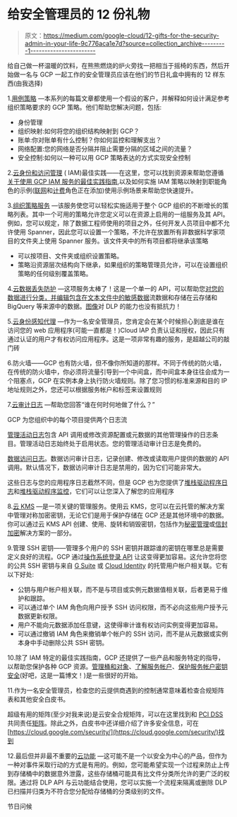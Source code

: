 # 给安全管理员的 12 份礼物

> 原文：<https://medium.com/google-cloud/12-gifts-for-the-security-admin-in-your-life-9c776aca1e7d?source=collection_archive---------1----------------------->

给自己做一杯温暖的饮料，在熊熊燃烧的炉火旁找一把相当于摇椅的东西，然后开始做一名与 GCP 一起工作的安全管理员应该在他们的节日礼盒中拥有的 12 样东西(由我选择)

1.[用例策略](https://cloud.google.com/solutions/policies/designing-gcp-policies) —本系列的每篇文章都使用一个假设的客户，并解释如何设计满足参考组织策略要求的 GCP 策略。他们帮助您解决问题，包括:

*   身份管理
*   组织映射:如何将您的组织结构映射到 GCP？
*   账单:你对账单有什么控制？你如何监控和理解支出？
*   网络配置:您的网络是否分隔并阻止需要分隔的区域之间的流量？
*   安全控制:如何以一种可以用 GCP 策略表达的方式实现安全控制

2.[云身份和访问管理](https://cloud.google.com/iam/) ( IAM)最佳实践——在这里，您可以找到资源来帮助您遵循[关于使用 GCP IAM 服务的最佳实践指南](https://cloud.google.com/iam/docs/using-iam-securely),以及如何实施 IAM 策略以映射到职能角色的示例([联网](https://cloud.google.com/iam/docs/job-functions/networking)和[计费](https://cloud.google.com/iam/docs/job-functions/billing)角色正在添加)使用示例场景来帮助您快速提升。

3.[组织策略服务](https://cloud.google.com/resource-manager/docs/organization-policy/overview) —该服务使您可以轻松实施适用于整个 GCP 组织的不断增长的策略列表。其中一个可用的策略允许您定义可以在资源上启用的一组服务及其 API。例如，您可以规定，除了数据工程师使用的项目之外，任何开发人员项目中都不允许使用 Spanner，因此您可以设置一个策略，不允许在放置所有非数据科学家项目的文件夹上使用 Spanner 服务。该文件夹中的所有项目都将继承该策略

*   可以按项目、文件夹或组织设置策略。
*   策略沿资源层次结构向下继承，如果组织的策略管理员允许，可以在设置组织策略的任何级别覆盖策略。

4.[云数据丢失防护](https://cloud.google.com/dlp/) —这项服务太棒了！这是一个单一的 API，可以帮助您[对您的数据进行分类，并编辑包含在文本文件中的敏感数据](https://cloud.google.com/dlp/docs/classification-redaction)流数据和存储在云存储和 BigQuery 等来源中的数据。[图像](https://cloud.google.com/dlp/docs/redacting-sensitive-data-images)对 DLP 的能力也没有抵抗力！

5.[云身份感知代理](https://cloud.google.com/iap/docs/concepts-overview) —作为一名安全管理员，您肯定会在某个时候担心到底是谁在访问您的 web 应用程序(可能一直都是！)Cloud IAP 负责认证和授权，因此只有通过认证的用户才有权访问应用程序。这是一项非常有趣的服务，是超越公司的敲门砖

6.防火墙——GCP 也有防火墙，但不像你所知道的那样。不同于传统的防火墙，在传统的防火墙中，你必须将流量引导到一个中间盒，而中间盒本身往往会成为一个阻塞点，GCP 在实例本身上执行防火墙规则。除了您习惯的标准来源和目的 IP 地址规则之外，您还可以根据服务帐户和标签来设置规则

7.[云审计日志](https://cloud.google.com/logging/docs/audit/) —帮助您回答“谁在何时何地做了什么？”

GCP 为您组织中的每个项目提供两个日志流

[管理活动日志](https://cloud.google.com/logging/docs/audit/#admin-activity)包含 API 调用或修改资源配置或元数据的其他管理操作的日志条目。管理活动日志始终处于启用状态。您的管理活动审计日志是免费的。

[数据访问日志](https://cloud.google.com/logging/docs/audit/#data-access)。数据访问审计日志，记录创建、修改或读取用户提供的数据的 API 调用。默认情况下，数据访问审计日志是禁用的，因为它们可能非常大。

这些日志与您的应用程序日志截然不同，但是 GCP 也为您提供了[堆栈驱动程序日志](https://cloud.google.com/logging/)和[堆栈驱动程序监控](https://cloud.google.com/monitoring/)，它们可以让您深入了解您的应用程序

8.[云 KMS](https://cloud.google.com/kms/) —是一项关键的管理服务。使用云 KMS，您可以在云托管的解决方案中管理对称加密密钥，无论它们是用于保护存储在 GCP 还是其他环境中的数据。你可以通过云 KMS API 创建、使用、旋转和销毁密钥，包括作为[秘密管理](https://cloud.google.com/kms/docs/secret-management)或[信封加密](https://cloud.google.com/kms/docs/envelope-encryption)解决方案的一部分。

9.管理 SSH 密钥——管理多个用户的 SSH 密钥并跟踪谁的密钥在哪里总是需要定义良好的流程。GCP 通过[操作系统登录 API](https://cloud.google.com/compute/docs/instances/adding-removing-ssh-keys#oslogin) 让这变得更加容易。这允许您将您的公共 SSH 密钥与来自 [G Suite](https://support.google.com/a/answer/4352075) 或 [Cloud Identity](https://support.google.com/a/answer/7319251) 的托管用户帐户相关联。它有以下好处:

*   公钥与用户帐户相关联，而不是与项目或实例元数据值相关联，后者更易于维护和跟踪。
*   可以通过单个 IAM 角色向用户授予 SSH 访问权限，而不必向这些用户授予元数据更新权限。
*   用户不能向元数据添加任意键，这使得审计谁有权访问实例变得更加容易。
*   可以通过撤销 IAM 角色来撤销单个帐户的 SSH 访问，而不是从元数据或实例本身中手动删除公共 SSH 密钥。

10.除了 IAM 特定的最佳实践指南，GCP 还提供了一些产品和服务特定的指导，以帮助您保护各种 GCP 资源。[管理桶和对象](https://cloud.google.com/storage/docs/best-practices#security)、[了解服务帐户](https://cloud.google.com/iam/docs/understanding-service-accounts)、[保护服务帐户密钥安全](https://cloudplatform.googleblog.com/2017/07/help-keep-your-Google-Cloud-service-account-keys-safe.html)(好吧，这是一篇博文！)是一些很好的开始。

11.作为一名安全管理员，检查您的云提供商遇到的控制通常意味着检查合规矩阵表和其他安全白皮书。

超级有用的矩阵(至少对我来说)是云安全合规矩阵，可以在这里找到和 [PCI DSS](https://cloud.google.com/security/compliance/pci-dss/) 共同责任[矩阵](https://cloud.google.com/files/PCI_DSS_Shared_Responsibility_GCP_v32.pdf)。除此之外，白皮书中还详细介绍了许多安全信息，可在[https://cloud.google.com/security/](https://cloud.google.com/security/)找到

12.最后但并非最不重要的[云功能](https://cloud.google.com/functions/) —这可能不是一个以安全为中心的产品，但作为一种对事件采取行动的方式是有用的。例如，您可能希望实现一个过程来防止上传到存储桶中的数据意外泄露，这些存储桶可能具有比文件分类所允许的更广泛的权限。通过将 DLP API 与云功能结合使用，您可以实施一个流程来隔离或删除 DLP 已扫描并归类为不符合您分配给存储桶的分类级别的文件。

节日问候
